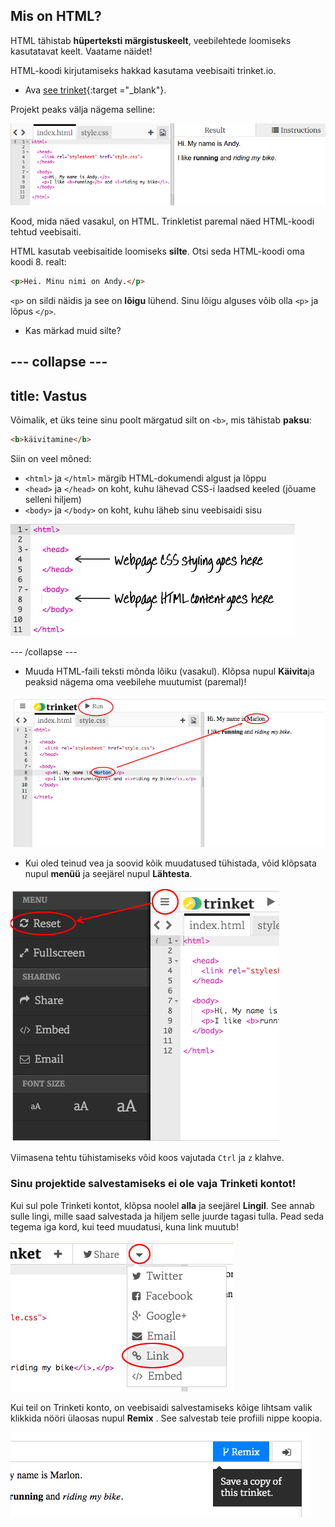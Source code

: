 ## Mis on HTML?

HTML tähistab **hüperteksti märgistuskeelt**, veebilehtede loomiseks kasutatavat keelt. Vaatame näidet!

HTML-koodi kirjutamiseks hakkad kasutama veebisaiti trinket.io.

+ Ava [see trinket](http://jumpto.cc/web-intro){:target ="_blank"}.

Projekt peaks välja nägema selline:

![screenshot](images/birthday-starter.png)

Kood, mida näed vasakul, on HTML. Trinkletist paremal näed HTML-koodi tehtud veebisaiti.

HTML kasutab veebisaitide loomiseks **silte**. Otsi seda HTML-koodi oma koodi 8. realt:

```html
<p>Hei. Minu nimi on Andy.</p>
```

`<p>` on sildi näidis ja see on **lõigu** lühend. Sinu lõigu alguses võib olla `<p>` ja lõpus `</p>`.

+ Kas märkad muid silte?

## \--- collapse \---

## title: Vastus

Võimalik, et üks teine sinu poolt märgatud silt on `<b>`, mis tähistab **paksu**:

```html
<b>käivitamine</b>
```

Siin on veel mõned:

+ `<html>` ja `</html>` märgib HTML-dokumendi algust ja lõppu
+ `<head>` ja `</head>` on koht, kuhu lähevad CSS-i laadsed keeled (jõuame selleni hiljem)
+ `<body>` ja `</body>` on koht, kuhu läheb sinu veebisaidi sisu

![screenshot](images/birthday-head-body.png)

\--- /collapse \---

+ Muuda HTML-faili teksti mõnda lõiku (vasakul). Klõpsa nupul **Käivita**ja peaksid nägema oma veebilehe muutumist (paremal)!

![screenshot](images/birthday-edit-html.png)

+ Kui oled teinud vea ja soovid kõik muudatused tühistada, võid klõpsata nupul **menüü** ja seejärel nupul **Lähtesta**.

![screenshot](images/birthday-reset.png)

Viimasena tehtu tühistamiseks võid koos vajutada `Ctrl` ja `z` klahve.

### Sinu projektide salvestamiseks ei ole vaja Trinketi kontot!

Kui sul pole Trinketi kontot, klõpsa noolel **alla** ja seejärel **Lingil**. See annab sulle lingi, mille saad salvestada ja hiljem selle juurde tagasi tulla. Pead seda tegema iga kord, kui teed muudatusi, kuna link muutub!

![screenshot](images/birthday-link.png)

Kui teil on Trinketi konto, on veebisaidi salvestamiseks kõige lihtsam valik klikkida nööri ülaosas nupul **Remix** . See salvestab teie profiili nippe koopia.

![ekraanipilt](images/birthday-remix.png)